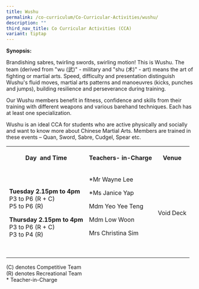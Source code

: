 ```yaml
---
title: Wushu
permalink: /co-curriculum/Co-Curricular-Activities/wushu/
description: ""
third_nav_title: Co Curricular Activities (CCA)
variant: tiptap
---
```

<p><strong>Synopsis:&nbsp;</strong></p><p>Brandishing sabres, twirling swords, swirling motion! This is Wushu. The team (derived from "wu (武)" - military and "shu (术)" - art) means the art of fighting or martial arts. Speed, difficulty and presentation distinguish Wushu's fluid moves, martial arts patterns and manoeuvres (kicks, punches and jumps), building resilience and perseverance during training.&nbsp;</p><p>Our Wushu members benefit in fitness, confidence and skills from their training with different weapons and various barehand techniques. Each has at least one specialization.</p><p>Wushu is an ideal CCA for students who are active physically and socially and want to know more about Chinese Martial Arts. Members are trained in these events – Quan, Sword, Sabre, Cudgel, Spear etc.</p><table><tbody><tr><th rowspan="1" colspan="1"><p>Day&nbsp; and Time</p></th><th rowspan="1" colspan="1"><p>Teachers- in-Charge</p></th><th rowspan="1" colspan="1"><p>Venue</p></th></tr><tr><td rowspan="1" colspan="1"><p><strong>Tuesday 2.15pm to 4pm</strong><br>P3 to P6 (R + C)<br>P5 to P6 (R)</p><p><strong>Thursday 2.15pm to 4pm</strong><br>P3 to P6 (R + C)<br>P3 to P4 (R)</p></td><td rowspan="1" colspan="1"><p>*Mr Wayne Lee</p><p>*Ms Janice Yap</p><p>Mdm Yeo Yee Teng</p><p>Mdm Low Woon</p><p>Mrs Christina Sim</p><p><br></p></td><td rowspan="1" colspan="1"><p>Void Deck</p></td></tr></tbody></table><p>(C) denotes Competitive Team<br>(R) denotes Recreational Team<br>* Teacher-in-Charge</p><p><br><br></p>